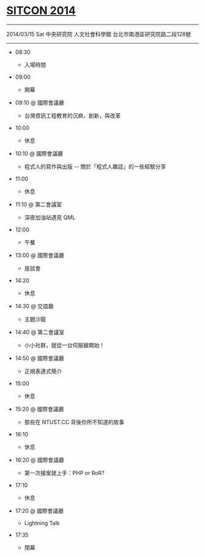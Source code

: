 # [SITCON 2014][1]

---

2014/03/15 Sat
中央研究院 人文社會科學館
台北市南港區研究院路二段128號

---

* 08:30
    * 入場時間
* 09:00
    * 開幕
* 09:10 @ 國際會議廳
    * 台灣資訊工程教育的沉痾，創新，與改革
* 10:00
    * 休息
* 10:10 @ 國際會議廳
    * 程式人的寫作與出版 -- 關於「程式人雜誌」的一些經驗分享
* 11:00
    * 休息
* 11:10 @ 第二會議室
    * 深夜加油站遇見 QML
* 12:00
    * 午餐
* 13:00 @ 國際會議廳
    * 座談會
* 14:20
    * 休息
* 14:30 @ 交誼廳
    * 主題沙龍
* 14:40 @ 第二會議室
    * 小小社群，就從一台伺服器開始！
* 14:50 @ 國際會議廳
    * 正規表達式簡介
* 15:00
    * 休息
* 15:20 @ 國際會議廳
    * 那些在 NTUST.CC 背後你所不知道的故事
* 16:10
    * 休息
* 16:20 @ 國際會議廳
    * 第一次接案就上手：PHP or RoR?
* 17:10
    * 休息
* 17:20 @ 國際會議廳
    * Lightning Talk
* 17:35
    * 閉幕


  [1]: http://sitcon.org/2014/

